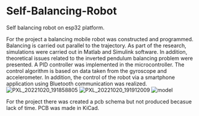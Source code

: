 # Self-Balancing-Robot
Self balancing robot on esp32 platform.

For the project a balancing mobile robot was constructed and programmed. Balancing is
carried out parallel to the trajectory. As part of the research, simulations were carried out
in Matlab and Simulink software. In addition, theoretical issues related to the inverted
pendulum balancing problem were presented. A PID controller was implemented in the
microcontroller. The control algorithm is based on data taken from the gyroscope and
accelerometer. In addition, the control of the robot via a smartphone application using
Bluetooth communication was realized.
![PXL_20221020_191858805](https://github.com/Merliss/Self-Balancing-Robot/assets/62032793/4d6fbdff-2660-4242-bd9c-b128cbb4a43c)
![PXL_20221020_191912009](https://github.com/Merliss/Self-Balancing-Robot/assets/62032793/db38b0a6-fe5e-4fc5-aefc-e4ab55d1cbc2)
![model](https://github.com/Merliss/Self-Balancing-Robot/assets/62032793/85a9d9bb-94fb-4c23-830d-7b867e03db90)

For the project there was created a pcb schema but not produced becasue lack of time. PCB was made in KiCad.
